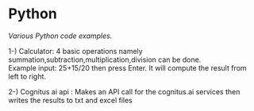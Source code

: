 # Python
*Various Python code examples.* <br/>

1-) Calculator: 4 basic operations namely summation,subtraction,multiplication,division can be done.<br/> 
Example input: 25+15/20 then press Enter. It will compute the result from left to right.

2-) Cognitus ai api : Makes an API call for the cognitus.ai services then writes the results to txt and excel files<br/>
